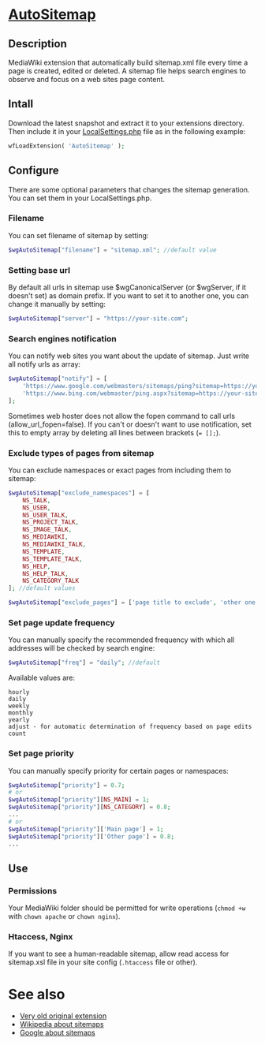 # [AutoSitemap](https://www.mediawiki.org/wiki/Extension:AutoSitemap)
## Description
MediaWiki extension that automatically build sitemap.xml file every time a page is created, edited or deleted. A sitemap file helps search engines to observe and focus on a web sites page content.

## Intall
Download the latest snapshot and extract it to your extensions directory. Then include it in your [LocalSettings.php](https://www.mediawiki.org/wiki/Manual:LocalSettings.php) file as in the following example:
```php
wfLoadExtension( 'AutoSitemap' );
```

## Configure
There are some optional parameters that changes the sitemap generation. You can set them in your LocalSettings.php.

### Filename
You can set filename of sitemap by setting:
```php
$wgAutoSitemap["filename"] = "sitemap.xml"; //default value
```
### Setting base url
By default all urls in sitemap use $wgCanonicalServer (or $wgServer, if it doesn't set) as domain prefix. If you want to set it to another one, you can change it manually by setting:
```php
$wgAutoSitemap["server"] = "https://your-site.com";
```

### Search engines notification
You can notify web sites you want about the update of sitemap. Just write all notify urls as array:
```php
$wgAutoSitemap["notify"] = [
    'https://www.google.com/webmasters/sitemaps/ping?sitemap=https://your-site.com/sitemap.xml',
    'https://www.bing.com/webmaster/ping.aspx?sitemap=https://your-site.com/sitemap.xml'
];
```
Sometimes web hoster does not allow the fopen command to call urls (allow_url_fopen=false). If you can't or doesn't want to use notification, set this to empty array by deleting all lines between brackets (`= [];`).

### Exclude types of pages from sitemap
You can exclude namespaces or exact pages from including them to sitemap:
```php
$wgAutoSitemap["exclude_namespaces"] = [
    NS_TALK,
    NS_USER,
    NS_USER_TALK,
    NS_PROJECT_TALK,
    NS_IMAGE_TALK,
    NS_MEDIAWIKI,
    NS_MEDIAWIKI_TALK,
    NS_TEMPLATE,
    NS_TEMPLATE_TALK,
    NS_HELP,
    NS_HELP_TALK,
    NS_CATEGORY_TALK
]; //default values

$wgAutoSitemap["exclude_pages"] = ['page title to exclude', 'other one'];
```
### Set page update frequency
You can manually specify the recommended frequency with which all addresses will be checked by search engine:
```php
$wgAutoSitemap["freq"] = "daily"; //default
```
Available values are:
```
hourly
daily
weekly
monthly
yearly
adjust - for automatic determination of frequency based on page edits count
```
### Set page priority
You can manually specify priority for certain pages or namespaces:
```php
$wgAutoSitemap["priority"] = 0.7;
# or
$wgAutoSitemap["priority"][NS_MAIN] = 1;
$wgAutoSitemap["priority"][NS_CATEGORY] = 0.8;
...
# or
$wgAutoSitemap["priority"]['Main page'] = 1;
$wgAutoSitemap["priority"]['Other page'] = 0.8;
...
```

## Use
### Permissions
Your MediaWiki folder should be permitted for write operations (`chmod +w` with `chown apache` or `chown nginx`).

### Htaccess, Nginx
If you want to see a human-readable sitemap, allow read access for sitemap.xsl file in your site config (`.htaccess` file or other).

# See also
* [Very old original extension](https://www.mediawiki.org/wiki/Extension:ManualSitemap)
* [Wikipedia about sitemaps](https://en.wikipedia.org/wiki/Sitemaps)
* [Google about sitemaps](https://support.google.com/webmasters/answer/156184)

